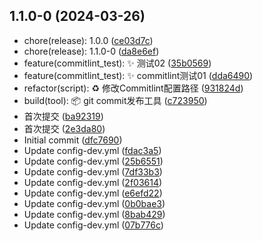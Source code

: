 ## 1.1.0-0 (2024-03-26)

* chore(release): 1.0.0 ([ce03d7c](https://github.com/TuoYingtao/springcloud-config/commit/ce03d7c))
* chore(release): 1.1.0-0 ([da8e6ef](https://github.com/TuoYingtao/springcloud-config/commit/da8e6ef))
* feature(commitlint_test): :sparkles: 测试02 ([35b0569](https://github.com/TuoYingtao/springcloud-config/commit/35b0569))
* feature(commitlint_test): :sparkles: commitlint测试01 ([dda6490](https://github.com/TuoYingtao/springcloud-config/commit/dda6490))
* refactor(script): :recycle: 修改Commitlint配置路径 ([931824d](https://github.com/TuoYingtao/springcloud-config/commit/931824d))
* build(tool): :package: git commit发布工具 ([c723950](https://github.com/TuoYingtao/springcloud-config/commit/c723950))
* 首次提交 ([ba92319](https://github.com/TuoYingtao/springcloud-config/commit/ba92319))
* 首次提交 ([2e3da80](https://github.com/TuoYingtao/springcloud-config/commit/2e3da80))
* Initial commit ([dfc7690](https://github.com/TuoYingtao/springcloud-config/commit/dfc7690))
* Update config-dev.yml ([fdac3a5](https://github.com/TuoYingtao/springcloud-config/commit/fdac3a5))
* Update config-dev.yml ([25b6551](https://github.com/TuoYingtao/springcloud-config/commit/25b6551))
* Update config-dev.yml ([7df33b3](https://github.com/TuoYingtao/springcloud-config/commit/7df33b3))
* Update config-dev.yml ([2f03614](https://github.com/TuoYingtao/springcloud-config/commit/2f03614))
* Update config-dev.yml ([e6efd22](https://github.com/TuoYingtao/springcloud-config/commit/e6efd22))
* Update config-dev.yml ([0b0bae3](https://github.com/TuoYingtao/springcloud-config/commit/0b0bae3))
* Update config-dev.yml ([8bab429](https://github.com/TuoYingtao/springcloud-config/commit/8bab429))
* Update config-dev.yml ([07b776c](https://github.com/TuoYingtao/springcloud-config/commit/07b776c))



